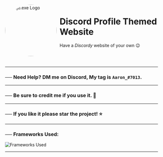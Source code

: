 <img width="170" height="170" align="left" style="float: left; margin: 0 10px 0 0; border-radius: 50%;" alt="Majo.exe Logo" src="https://cdn.discordapp.com/attachments/986541842025836554/986580295539126333/858da0c8898e2f7d4a3c2c65c18f5fa5-modified.png">  

# Discord Profile Themed Website

Have a *Discordy* website of your own 😉

<br><br>

---

### ── Need Help? DM me on Discord, My tag is `Aaron_#7013`.

---

### ── Be sure to credit me if you use it. 🙂

--- 

### ── If you like it please star the project! ⭐

--- 

### ── Frameworks Used: 

![Frameworks Used](https://skillicons.dev/icons?i=html,css)

---